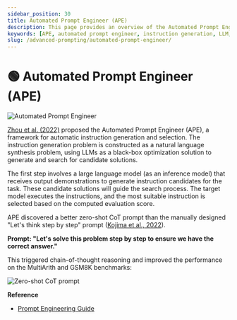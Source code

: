 ```yaml
---
sidebar_position: 30
title: Automated Prompt Engineer (APE)
description: This page provides an overview of the Automated Prompt Engineer (APE) framework for automatic instruction generation and selection.
keywords: [APE, automated prompt engineer, instruction generation, LLM, CoT prompt, natural language synthesis]
slug: /advanced-prompting/automated-prompt-engineer/
---
```

# 🟢 Automated Prompt Engineer (APE)

![Automated Prompt Engineer](https://cdn.jsdelivr.net/gh/donttal/imgbed/img/APE.webp)

[Zhou et al. (2022)](https://arxiv.org/abs/2211.01910) proposed the Automated Prompt Engineer (APE), a framework for automatic instruction generation and selection. The instruction generation problem is constructed as a natural language synthesis problem, using LLMs as a black-box optimization solution to generate and search for candidate solutions.

The first step involves a large language model (as an inference model) that receives output demonstrations to generate instruction candidates for the task. These candidate solutions will guide the search process. The target model executes the instructions, and the most suitable instruction is selected based on the computed evaluation score.

APE discovered a better zero-shot CoT prompt than the manually designed "Let's think step by step" prompt ([Kojima et al., 2022](https://arxiv.org/abs/2205.11916)).

**Prompt: "Let's solve this problem step by step to ensure we have the correct answer."**

This triggered chain-of-thought reasoning and improved the performance on the MultiArith and GSM8K benchmarks:

![Zero-shot CoT prompt](https://cdn.jsdelivr.net/gh/donttal/imgbed/img/ape-zero-shot-cot.webp)

**Reference**

- [Prompt Engineering Guide](https://www.promptingguide.ai/zh)